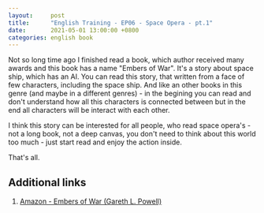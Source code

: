 ```yaml
---
layout:     post
title:      "English Training - EP06 - Space Opera - pt.1"
date:       2021-05-01 13:00:00 +0800
categories: english book
---
```


Not so long time ago I finished read a book, which author received many awards and this book has a name "Embers of War".
It's a story about space ship, which has an AI. You can read this story, that written from a face of few characters, including the space ship. And like an other books in this genre (and maybe in a different genres) - in the begining you can read and don't understand how all this characters is connected between but in the end all characters will be interact with each other.

I think this story can be interested for all people, who read space opera's - not a long book, not a deep canvas, you don't need to think about this world too much - just start read and enjoy the action inside.

That's all.

## Additional links

1. [Amazon - Embers of War (Gareth L. Powell)](https://www.amazon.com/Embers-War-Gareth-L-Powell/dp/1785655183/)
